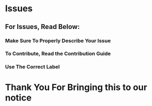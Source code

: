# Issues
## For Issues, Read Below:

### Make Sure To Properly Describe Your Issue
### To Contribute, Read the Contribution Guide
### Use The Correct Label

<!-- klassiC-Man add more if u can idk-->

# Thank You For Bringing this to our notice

